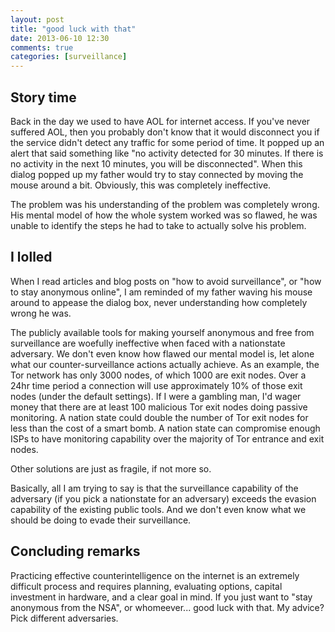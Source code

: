 ```yaml
---
layout: post
title: "good luck with that"
date: 2013-06-10 12:30
comments: true
categories: [surveillance]
---
```


Story time
----------

Back in the day we used to have AOL for internet access. If you've never suffered AOL, then you probably don't know that it would disconnect you if the service didn't detect any traffic for some period of time. It popped up an alert that said something like "no activity detected for 30 minutes. If there is no activity in the next 10 minutes, you will be disconnected". When this dialog popped up my father would try to stay connected by moving the mouse around a bit. Obviously, this was completely ineffective. 


The problem was his understanding of the problem was completely wrong. His mental model of how the whole system worked was so flawed, he was unable to identify the steps he had to take to actually solve his problem. 

I lolled
--------

When I read articles and blog posts on "how to avoid surveillance", or "how to stay anonymous online", I am reminded of my father waving his mouse around to appease the dialog box, never understanding how completely wrong he was.

The publicly available tools for making yourself anonymous and free from surveillance are woefully ineffective when faced with a nationstate adversary. We don't even know how flawed our mental model is, let alone what our counter-surveillance actions actually achieve. As an example, the Tor network has only 3000 nodes, of which 1000 are exit nodes. Over a 24hr time period a connection will use approximately 10% of those exit nodes (under the default settings). If I were a gambling man, I'd wager money that there are at least 100 malicious Tor exit nodes doing passive monitoring. A nation state could double the number of Tor exit nodes for less than the cost of a smart bomb. A nation state can compromise enough ISPs to have monitoring capability over the majority of Tor entrance and exit nodes. 

Other solutions are just as fragile, if not more so.

Basically, all I am trying to say is that the surveillance capability of the adversary (if you pick a nationstate for an adversary) exceeds the evasion capability of the existing public tools. And we don't even know what we should be doing to evade their surveillance.


Concluding remarks
------------------

Practicing effective counterintelligence on the internet is an extremely difficult process and requires planning, evaluating options, capital investment in hardware, and a clear goal in mind. If you just want to "stay anonymous from the NSA", or whomeever... good luck with that. My advice? Pick different adversaries.
